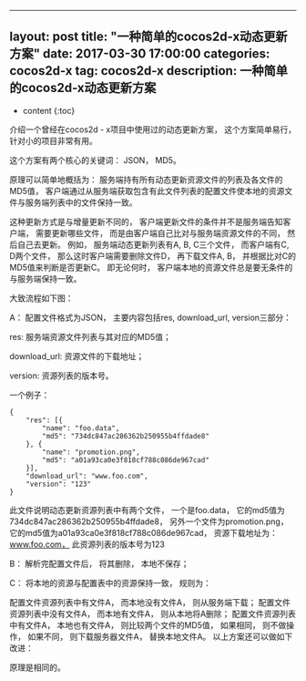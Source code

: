 -- -
layout: post
title: "一种简单的cocos2d-x动态更新方案"
date:   2017-03-30 17:00:00
categories: cocos2d-x
tag: cocos2d-x
description: 一种简单的cocos2d-x动态更新方案
---

* content
{:toc}


介绍一个曾经在cocos2d - x项目中使用过的动态更新方案， 这个方案简单易行， 针对小的项目非常有用。

这个方案有两个核心的关键词： JSON， MD5。

原理可以简单地概括为： 服务端持有所有动态更新资源文件的列表及各文件的MD5值， 客户端通过从服务端获取包含有此文件列表的配置文件使本地的资源文件与服务端列表中的文件保持一致。

这种更新方式是与增量更新不同的， 客户端更新文件的条件并不是服务端告知客户端， 需要更新哪些文件， 而是由客户端自己比对与服务端资源文件的不同， 然后自己去更新。 例如， 服务端动态更新列表有A, B, C三个文件， 而客户端有C, D两个文件， 那么这时客户端需要删除文件D， 再下载文件A, B， 并根据比对C的MD5值来判断是否更新C。 即无论何时， 客户端本地的资源文件总是要无条件的与服务端保持一致。

大致流程如下图：



A： 配置文件格式为JSON， 主要内容包括res, download_url, version三部分：

res: 服务端资源文件列表与其对应的MD5值；

download_url: 资源文件的下载地址；

version: 资源列表的版本号。

一个例子：
```
{
    "res": [{
        "name": "foo.data",
        "md5": "734dc847ac286362b250955b4ffdade8"
    }, {
        "name": "promotion.png",
        "md5": "a01a93ca0e3f818cf788c086de967cad"
    }],
    "download_url": "www.foo.com",
    "version": "123"
}
```
此文件说明动态更新资源列表中有两个文件， 一个是foo.data， 它的md5值为734dc847ac286362b250955b4ffdade8， 另外一个文件为promotion.png， 它的md5值为a01a93ca0e3f818cf788c086de967cad， 资源下载地址为： www.foo.com， 此资源列表的版本号为123

B： 解析完配置文件后， 将其删除， 本地不保存；

C： 将本地的资源与配置表中的资源保持一致， 规则为：

配置文件资源列表中有文件A， 而本地没有文件A， 则从服务端下载；
配置文件资源列表中没有文件A， 而本地有文件A， 则从本地将A删除；
配置文件资源列表中有文件A， 本地也有文件A， 则比较两个文件的MD5值， 如果相同， 则不做操作， 如果不同， 则下载服务器文件A， 替换本地文件A。
以上方案还可以做如下改进：



原理是相同的。